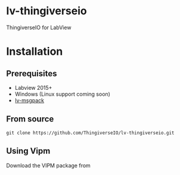 # lv-thingiverseio
ThingiverseIO for LabView

# Installation

## Prerequisites

* Labview 2015+
* Windows (Linux support coming soon)
* [lv-msgpack](https://github.com/joernweissenborn/lv-msgpack/)

## From source

    git clone https://github.com/ThingiverseIO/lv-thingiverseio.git

## Using Vipm

Download the VIPM package from 

